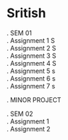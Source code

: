 # Sritish

. SEM 01 <br>
. Assignment 1 S <br>
. Assignment 2 S <br>
. Assignment 3 S <br>
. Assignment 4 S <br>
. Assignment 5 s <br>
. Assignment 6 s <br>
. Assignment 7 s <br>

. MINOR PROJECT <br>

. SEM 02 <br>
. Assignment 1 <br>
. Assignment 2 <br>
